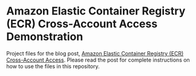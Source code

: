 # Amazon Elastic Container Registry (ECR) Cross-Account Access Demonstration

Project files for the blog post, [Amazon Elastic Container Registry (ECR) Cross-Account Access](https://programmaticponderings.com/2019/10/28/amazon-ecr-cross-account-access-for-containerized-applications-on-ecs/). Please read the post for complete instructions on how to use the files in this repository.
